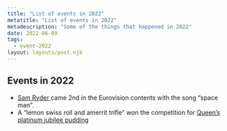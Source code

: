 ```yaml
---
title: "List of events in 2022"
metatitle: "List of events in 2022"
metadescription: "Some of the things that happened in 2022"
date: 2022-06-09
tags:
  - event-2022
layout: layouts/post.njk
---
```


## Events in 2022

<ul>
<li><a href="{{ '/posts/platinum-jubilee-trifle/' | url }}">
Sam Ryder </a>
came 2nd in the Eurovision contents  with the song “space man”.</li>
<li>A “lemon swiss roll and amerrit trifle” won the competition for <a href="{{ '/posts/sam-ryder-popularity/' | url }}">Queen’s platinum jubilee pudding</a></li>
</ul>